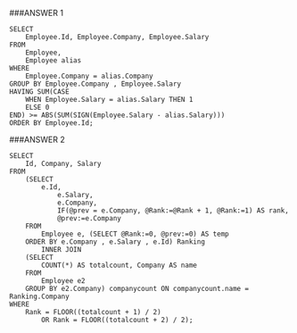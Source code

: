 ###ANSWER 1

<pre><code>SELECT
    Employee.Id, Employee.Company, Employee.Salary
FROM
    Employee,
    Employee alias
WHERE
    Employee.Company = alias.Company
GROUP BY Employee.Company , Employee.Salary
HAVING SUM(CASE
    WHEN Employee.Salary = alias.Salary THEN 1
    ELSE 0
END) >= ABS(SUM(SIGN(Employee.Salary - alias.Salary)))
ORDER BY Employee.Id;</code></pre>

###ANSWER 2

<pre><code>SELECT 
    Id, Company, Salary
FROM
    (SELECT 
        e.Id,
            e.Salary,
            e.Company,
            IF(@prev = e.Company, @Rank:=@Rank + 1, @Rank:=1) AS rank,
            @prev:=e.Company
    FROM
        Employee e, (SELECT @Rank:=0, @prev:=0) AS temp
    ORDER BY e.Company , e.Salary , e.Id) Ranking
        INNER JOIN
    (SELECT 
        COUNT(*) AS totalcount, Company AS name
    FROM
        Employee e2
    GROUP BY e2.Company) companycount ON companycount.name = Ranking.Company
WHERE
    Rank = FLOOR((totalcount + 1) / 2)
        OR Rank = FLOOR((totalcount + 2) / 2);</code></pre>